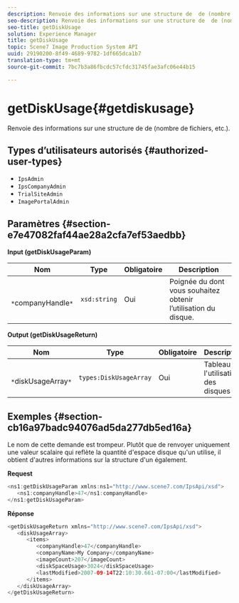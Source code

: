 ```yaml
---
description: Renvoie des informations sur une structure de  de (nombre de fichiers, etc.).
seo-description: Renvoie des informations sur une structure de  de (nombre de fichiers, etc.).
seo-title: getDiskUsage
solution: Experience Manager
title: getDiskUsage
topic: Scene7 Image Production System API
uuid: 29190200-8f49-4689-9782-1df665dca1b7
translation-type: tm+mt
source-git-commit: 7bc7b3a86fbcdc57cfdc31745fae3afc06e44b15

---
```



# getDiskUsage{#getdiskusage}

Renvoie des informations sur une structure de  de (nombre de fichiers, etc.).

## Types d’utilisateurs autorisés {#authorized-user-types}

* `IpsAdmin`
* `IpsCompanyAdmin`
* `TrialSiteAdmin`
* `ImagePortalAdmin`

## Paramètres {#section-e7e47082faf44ae28a2cfa7ef53aedbb}

**Input (getDiskUsageParam)**

| Nom | Type | Obligatoire | Description |
|---|---|---|---|
| ` *`companyHandle`*` | `xsd:string` | Oui | Poignée du dont vous souhaitez obtenir l’utilisation du disque. |

**Output (getDiskUsageReturn)**

| Nom | Type | Obligatoire | Description |
|---|---|---|---|
| ` *`diskUsageArray`*` | `types:DiskUsageArray` | Oui | Tableau de l&#39;utilisation des disques . |

## Exemples {#section-cb16a97badc94076ad5da277db5ed16a}

Le nom de cette demande est trompeur. Plutôt que de renvoyer uniquement une valeur scalaire qui reflète la quantité d&#39;espace disque qu&#39;un utilise, il obtient d&#39;autres informations sur la structure d&#39;un  également.

**Request**

```java
<ns1:getDiskUsageParam xmlns:ns1="http://www.scene7.com/IpsApi/xsd">
   <ns1:companyHandle>47</ns1:companyHandle>
</ns1:getDiskUsageParam>
```

**Réponse**

```java
<getDiskUsageReturn xmlns="http://www.scene7.com/IpsApi/xsd">
   <diskUsageArray>
      <items>
         <companyHandle>47</companyHandle>
         <companyName>My Company</companyName>
         <imageCount>207</imageCount>
         <diskSpaceUsage>3024</diskSpaceUsage>
         <lastModified>2007-09-14T22:10:30.661-07:00</lastModified>
      </items>
   </diskUsageArray>
</getDiskUsageReturn>
```

